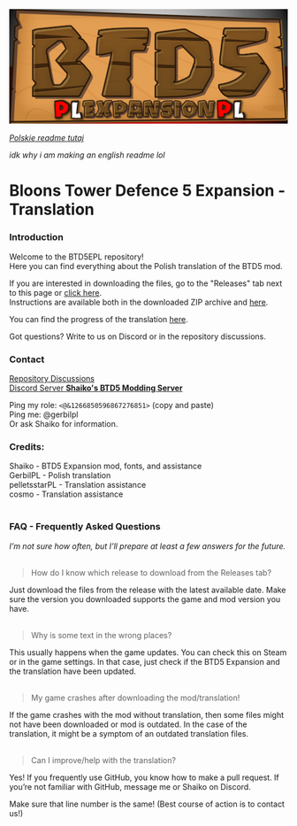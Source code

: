 <img src="other/banner.png" title="BTD5 Expansion Translation logo">

[*Polskie readme tutaj*](https://github.com/GerbilPL/BTD5EPL/blob/main/README.md)

*idk why i am making an english readme lol*
# Bloons Tower Defence 5 Expansion - Translation

### Introduction

Welcome to the BTD5EPL repository!<br>
Here you can find everything about the Polish translation of the BTD5 mod.<br>

If you are interested in downloading the files, go to the "Releases" tab next to this page or [click here](https://github.com/GerbilPL/BTD5EPL/releases). <br>
Instructions are available both in the downloaded ZIP archive and [here](https://github.com/GerbilPL/BTD5EPL/blob/main/Expansion%2012/readme.txt).<br>

You can find the progress of the translation [here](https://github.com/GerbilPL/BTD5EPL/blob/main/docs/progress_en.md).

Got questions? Write to us on Discord or in the repository discussions.
### Contact

[Repository Discussions](https://github.com/GerbilPL/BTD5EPL/discussions)<br>
[Discord Server **Shaiko's BTD5 Modding Server**](https://discord.gg/WSFfYCY6zQ)

Ping my role: `<@&1266850596867276851>` (copy and paste)<br>
Ping me: @gerbilpl<br>
Or ask Shaiko for information.<br>

### Credits:

Shaiko - BTD5 Expansion mod, fonts, and assistance<br>
GerbilPL - Polish translation<br>
pelletsstarPL - Translation assistance<br>
cosmo - Translation assistance<br><br>

### FAQ - Frequently Asked Questions
*I’m not sure how often, but I’ll prepare at least a few answers for the future.*<br><br>

> How do I know which release to download from the Releases tab?

Just download the files from the release with the latest available date. Make sure the version you downloaded supports the game and mod version you have.<br><br>

> Why is some text in the wrong places?

This usually happens when the game updates. You can check this on Steam or in the game settings. In that case, just check if the BTD5 Expansion and the translation have been updated.<br><br>

> My game crashes after downloading the mod/translation!

If the game crashes with the mod without translation, then some files might not have been downloaded or mod is outdated. In the case of the translation, it might be a symptom of an outdated translation files.<br><br>

> Can I improve/help with the translation?

Yes! If you frequently use GitHub, you know how to make a pull request. If you’re not familiar with GitHub, message me or Shaiko on Discord.

Make sure that line number is the same! (Best course of action is to contact us!)
